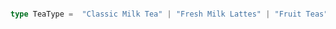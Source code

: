 

```typescript

type TeaType =  "Classic Milk Tea" | "Fresh Milk Lattes" | "Fruit Teas" | "Custom Fruit Teas";
```